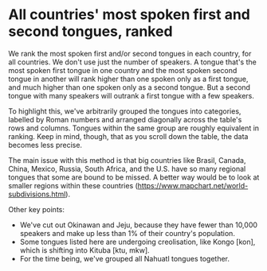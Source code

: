 # All countries' most spoken first and second tongues, ranked

We rank the most spoken first and/or second tongues in each country, for all countries. We don't use just the number of speakers. A tongue that's the most spoken first tongue in one country and the most spoken second tongue in another will rank higher than one spoken only as a first tongue, and much higher than one spoken only as a second tongue. But a second tongue with many speakers will outrank a first tongue with a few speakers.

To highlight this, we've arbitrarily grouped the tongues into categories, labelled by Roman numbers and arranged diagonally across the table's rows and columns. Tongues within the same group are roughly equivalent in ranking. Keep in mind, though, that as you scroll down the table, the data becomes less precise.

The main issue with this method is that big countries like Brasil, Canada, China, Mexico, Russia, South Africa, and the U.S. have so many regional tongues that some are bound to be missed. A better way would be to look at smaller regions within these countries (https://www.mapchart.net/world-subdivisions.html).

Other key points:

- We've cut out Okinawan and Jeju, because they have fewer than 10,000 speakers and make up less than 1% of their country's population.
- Some tongues listed here are undergoing creolisation, like Kongo [kon], which is shifting into Kituba [ktu, mkw].
- For the time being, we've grouped all Nahuatl tongues together.
